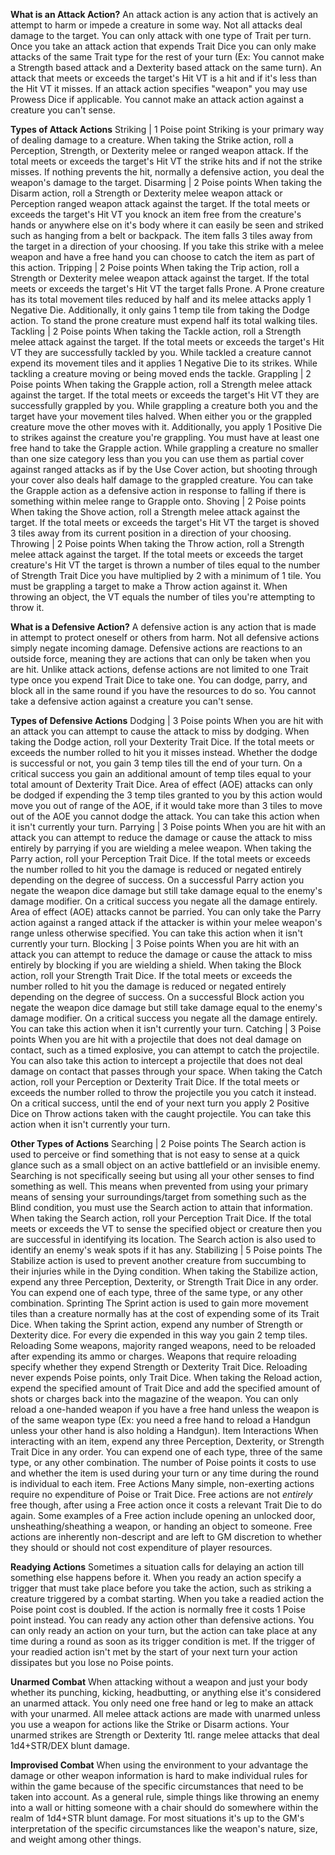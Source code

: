 **What is an Attack Action?**
	An attack action is any action that is actively an attempt to harm or impede a creature in some way. Not all attacks deal damage to the target. You can only attack with one type of Trait per turn. Once you take an attack action that expends Trait Dice you can only make attacks of the same Trait type for the rest of your turn (Ex: You cannot make a Strength based attack and a Dexterity based attack on the same turn). An attack that meets or exceeds the target's Hit VT is a hit and if it's less than the Hit VT it misses. If an attack action specifies "weapon" you may use Prowess Dice if applicable. You cannot make an attack action against a creature you can't sense.

**Types of Attack Actions**
Striking | 1 Poise point
	Striking is your primary way of dealing damage to a creature. When taking the Strike action, roll a Perception, Strength, or Dexterity melee or ranged weapon attack. If the total meets or exceeds the target's Hit VT the strike hits and if not the strike misses. If nothing prevents the hit, normally a defensive action, you deal the weapon's damage to the target.
Disarming | 2 Poise points
	When taking the Disarm action, roll a Strength or Dexterity melee weapon attack or Perception ranged weapon attack against the target. If the total meets or exceeds the target's Hit VT you knock an item free from the creature's hands or anywhere else on it's body where it can easily be seen and striked such as hanging from a belt or backpack. The item falls 3 tiles away from the target in a direction of your choosing. If you take this strike with a melee weapon and have a free hand you can choose to catch the item as part of this action.
Tripping | 2 Poise points
	When taking the Trip action, roll a Strength or Dexterity melee weapon attack against the target. If the total meets or exceeds the target's Hit VT the target falls Prone. A Prone creature has its total movement tiles reduced by half and its melee attacks apply 1 Negative Die. Additionally, it only gains 1 temp tile from taking the Dodge action. To stand the prone creature must expend half its total walking tiles.
Tackling | 2 Poise points
	When taking the Tackle action, roll a Strength melee attack against the target. If the total meets or exceeds the target's Hit VT they are successfully tackled by you. While tackled a creature cannot expend its movement tiles and it applies 1 Negative Die to its strikes. While tackling a creature moving or being moved ends the tackle.
Grappling | 2 Poise points
	When taking the Grapple action, roll a Strength melee attack against the target. If the total meets or exceeds the target's Hit VT they are successfully grappled by you. While grappling a creature both you and the target have your movement tiles halved. When either you or the grappled creature move the other moves with it. Additionally, you apply 1 Positive Die to strikes against the creature you're grappling. You must have at least one free hand to take the Grapple action. While grappling a creature no smaller than one size category less than you you can use them as partial cover against ranged attacks as if by the Use Cover action, but shooting through your cover also deals half damage to the grappled creature. You can take the Grapple action as a defensive action in response to falling if there is something within melee range to Grapple onto.
Shoving | 2 Poise points
	When taking the Shove action, roll a Strength melee attack against the target. If the total meets or exceeds the target's Hit VT the target is shoved 3 tiles away from its current position in a direction of your choosing.
Throwing | 2 Poise points
	When taking the Throw action, roll a Strength melee attack against the target. If the total meets or exceeds the target creature's Hit VT the target is thrown a number of tiles equal to the number of Strength Trait Dice you have multiplied by 2 with a minimum of 1 tile. You must be grappling a target to make a Throw action against it. When throwing an object, the VT equals the number of tiles you're attempting to throw it.

**What is a Defensive Action?**
	A defensive action is any action that is made in attempt to protect oneself or others from harm. Not all defensive actions simply negate incoming damage. Defensive actions are reactions to an outside force, meaning they are actions that can only be taken when you are hit. Unlike attack actions, defense actions are not limited to one Trait type once you expend Trait Dice to take one. You can dodge, parry, and block all in the same round if you have the resources to do so. You cannot take a defensive action against a creature you can't sense.

**Types of Defensive Actions**
Dodging | 3 Poise points
	When you are hit with an attack you can attempt to cause the attack to miss by dodging. When taking the Dodge action, roll your Dexterity Trait Dice. If the total meets or exceeds the number rolled to hit you it misses instead. Whether the dodge is successful or not, you gain 3 temp tiles till the end of your turn. On a critical success you gain an additional amount of temp tiles equal to your total amount of Dexterity Trait Dice. Area of effect (AOE) attacks can only be dodged if expending the 3 temp tiles granted to you by this action would move you out of range of the AOE, if it would take more than 3 tiles to move out of the AOE you cannot dodge the attack. You can take this action when it isn't currently your turn.
Parrying | 3 Poise points
	When you are hit with an attack you can attempt to reduce the damage or cause the attack to miss entirely by parrying if you are wielding a melee weapon. When taking the Parry action, roll your Perception Trait Dice. If the total meets or exceeds the number rolled to hit you the damage is reduced or negated entirely depending on the degree of success. On a successful Parry action you negate the weapon dice damage but still take damage equal to the enemy's damage modifier. On a critical success you negate all the damage entirely. Area of effect (AOE) attacks cannot be parried. You can only take the Parry action against a ranged attack if the attacker is within your melee weapon's range unless otherwise specified. You can take this action when it isn't currently your turn.
Blocking | 3 Poise points
	When you are hit with an attack you can attempt to reduce the damage or cause the attack to miss entirely by blocking if you are wielding a shield. When taking the Block action, roll your Strength Trait Dice. If the total meets or exceeds the number rolled to hit you the damage is reduced or negated entirely depending on the degree of success. On a successful Block action you negate the weapon dice damage but still take damage equal to the enemy's damage modifier. On a critical success you negate all the damage entirely. You can take this action when it isn't currently your turn.
Catching | 3 Poise points
	When you are hit with a projectile that does not deal damage on contact, such as a timed explosive, you can attempt to catch the projectile. You can also take this action to intercept a projectile that does not deal damage on contact that passes through your space. When taking the Catch action, roll your Perception or Dexterity Trait Dice. If the total meets or exceeds the number rolled to throw the projectile you you catch it instead. On a critical success, until the end of your next turn you apply 2 Positive Dice on Throw actions taken with the caught projectile. You can take this action when it isn't currently your turn.

**Other Types of Actions**
Searching | 2 Poise points
	The Search action is used to perceive or find something that is not easy to sense at a quick glance such as a small object on an active battlefield or an invisible enemy. Searching is not specifically seeing but using all your other senses to find something as well. This means when prevented from using your primary means of sensing your surroundings/target from something such as the Blind condition, you must use the Search action to attain that information. When taking the Search action, roll your Perception Trait Dice. If the total meets or exceeds the VT to sense the specified object or creature then you are successful in identifying its location. The Search action is also used to identify an enemy's weak spots if it has any.
Stabilizing | 5 Poise points
	The Stabilize action is used to prevent another creature from succumbing to their injuries while in the Dying condition. When taking the Stabilize action, expend any three Perception, Dexterity, or Strength Trait Dice in any order. You can expend one of each type, three of the same type, or any other combination.
Sprinting
	The Sprint action is used to gain more movement tiles than a creature normally has at the cost of expending some of its Trait Dice. When taking the Sprint action, expend any number of Strength or Dexterity dice. For every die expended in this way you gain 2 temp tiles.
Reloading
	Some weapons, majority ranged weapons, need to be reloaded after expending its ammo or charges. Weapons that require reloading specify whether they expend Strength or Dexterity Trait Dice. Reloading never expends Poise points, only Trait Dice. When taking the Reload action, expend the specified amount of Trait Dice and add the specified amount of shots or charges back into the magazine of the weapon. You can only reload a one-handed weapon if you have a free hand unless the weapon is of the same weapon type (Ex: you need a free hand to reload a Handgun unless your other hand is also holding a Handgun).
Item Interactions
	When interacting with an item, expend any three Perception, Dexterity, or Strength Trait Dice in any order. You can expend one of each type, three of the same type, or any other combination. The number of Poise points it costs to use and whether the item is used during your turn or any time during the round is individual to each item.
Free Actions
	Many simple, non-exerting actions require no expenditure of Poise or Trait Dice. Free actions are not *entirely* free though, after using a Free action once it costs a relevant Trait Die to do again. Some examples of a Free action include opening an unlocked door, unsheathing/sheathing a weapon, or handing an object to someone. Free actions are inherently non-descript and are left to GM discretion to whether they should or should not cost expenditure of player resources.

**Readying Actions**
	Sometimes a situation calls for delaying an action till something else happens before it. When you ready an action specify a trigger that must take place before you take the action, such as striking a creature triggered by a combat starting. When you take a readied action the Poise point cost is doubled. If the action is normally free it costs 1 Poise point instead. You can ready any action other than defensive actions. You can only ready an action on your turn, but the action can take place at any time during a round as soon as its trigger condition is met. If the trigger of your readied action isn't met by the start of your next turn your action dissipates but you lose no Poise points.

**Unarmed Combat**
	When attacking without a weapon and just your body whether its punching, kicking, headbutting, or anything else it's considered an unarmed attack. You only need one free hand or leg to make an attack with your unarmed. All melee attack actions are made with unarmed unless you use a weapon for actions like the Strike or Disarm actions. Your unarmed strikes are Strength or Dexterity 1tl. range melee attacks that deal 1d4+STR/DEX blunt damage.

**Improvised Combat**
	When using the environment to your advantage the damage or other weapon information is hard to make individual rules for within the game because of the specific circumstances that need to be taken into account. As a general rule, simple things like throwing an enemy into a wall or hitting someone with a chair should do somewhere within the realm of 1d4+STR blunt damage. For most situations it's up to the GM's interpretation of the specific circumstances like the weapon's nature, size, and weight among other things.